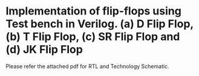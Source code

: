 # Implementation of flip-flops using Test bench in Verilog. (a) D Flip Flop, (b) T Flip Flop, (c) SR Flip Flop and (d) JK Flip Flop 

Please refer the attached pdf for RTL and Technology Schematic.
